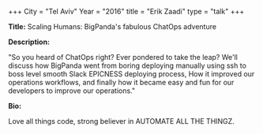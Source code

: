 +++
City = "Tel Aviv"
Year = "2016"
title = "Erik Zaadi"
type = "talk"
+++

<div class="span-15  ">
  <div class="span-15  last ">
  <p><strong>Title:</strong>
  Scaling Humans: BigPanda's fabulous ChatOps adventure
  </p>

  <p><strong>Description:</strong></p>

  <p>"So you heard of ChatOps right? Ever pondered to take the leap?
We'll discuss how BigPanda went from boring deploying manually using ssh to boss level smooth Slack EPICNESS deploying process, How it improved our operations workflows, and finally how it became easy and fun for our developers to improve our operations."</p>
  </div>
    <p><strong>Bio:</strong></p>

  <p>Love all things code, strong believer in AUTOMATE ALL THE THINGZ.</p>

</div>
